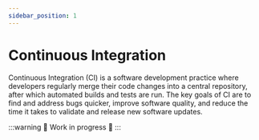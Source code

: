 ```yaml
---
sidebar_position: 1
---
```


# Continuous Integration

Continuous Integration (CI) is a software development practice where developers regularly merge their code changes into a central repository, after which automated builds and tests are run. The key goals of CI are to find and address bugs quicker, improve software quality, and reduce the time it takes to validate and release new software updates.

:::warning
🚧 Work in progress 🚧
:::